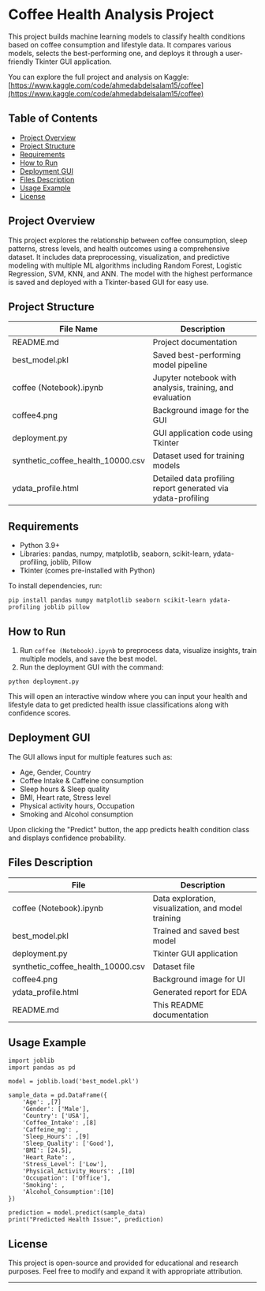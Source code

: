 # Coffee Health Analysis Project

This project builds machine learning models to classify health conditions based on coffee consumption and lifestyle data. It compares various models, selects the best-performing one, and deploys it through a user-friendly Tkinter GUI application.

You can explore the full project and analysis on Kaggle:  
[https://www.kaggle.com/code/ahmedabdelsalam15/coffee](https://www.kaggle.com/code/ahmedabdelsalam15/coffee)

## Table of Contents

- [Project Overview](#project-overview)  
- [Project Structure](#project-structure)  
- [Requirements](#requirements)  
- [How to Run](#how-to-run)  
- [Deployment GUI](#deployment-gui)  
- [Files Description](#files-description)  
- [Usage Example](#usage-example)  
- [License](#license)  

## Project Overview

This project explores the relationship between coffee consumption, sleep patterns, stress levels, and health outcomes using a comprehensive dataset. It includes data preprocessing, visualization, and predictive modeling with multiple ML algorithms including Random Forest, Logistic Regression, SVM, KNN, and ANN. The model with the highest performance is saved and deployed with a Tkinter-based GUI for easy use.

## Project Structure

| File Name                          | Description                                    |
|-----------------------------------|------------------------------------------------|
| README.md                         | Project documentation                          |
| best_model.pkl                    | Saved best-performing model pipeline            |
| coffee (Notebook).ipynb           | Jupyter notebook with analysis, training, and evaluation |
| coffee4.png                      | Background image for the GUI                     |
| deployment.py                    | GUI application code using Tkinter               |
| synthetic_coffee_health_10000.csv | Dataset used for training models                |
| ydata_profile.html               | Detailed data profiling report generated via ydata-profiling |

## Requirements

- Python 3.9+  
- Libraries: pandas, numpy, matplotlib, seaborn, scikit-learn, ydata-profiling, joblib, Pillow  
- Tkinter (comes pre-installed with Python)  

To install dependencies, run:

```
pip install pandas numpy matplotlib seaborn scikit-learn ydata-profiling joblib pillow
```

## How to Run

1. Run `coffee (Notebook).ipynb` to preprocess data, visualize insights, train multiple models, and save the best model.  
2. Run the deployment GUI with the command:

```
python deployment.py
```

This will open an interactive window where you can input your health and lifestyle data to get predicted health issue classifications along with confidence scores.

## Deployment GUI

The GUI allows input for multiple features such as:

- Age, Gender, Country  
- Coffee Intake & Caffeine consumption  
- Sleep hours & Sleep quality  
- BMI, Heart rate, Stress level  
- Physical activity hours, Occupation  
- Smoking and Alcohol consumption

Upon clicking the "Predict" button, the app predicts health condition class and displays confidence probability.

## Files Description

| File                            | Description                        |
|--------------------------------|----------------------------------|
| coffee (Notebook).ipynb        | Data exploration, visualization, and model training |
| best_model.pkl                 | Trained and saved best model      |
| deployment.py                  | Tkinter GUI application           |
| synthetic_coffee_health_10000.csv | Dataset file                    |
| coffee4.png                   | Background image for UI            |
| ydata_profile.html            | Generated report for EDA           |
| README.md                     | This README documentation         |

## Usage Example

```
import joblib
import pandas as pd

model = joblib.load('best_model.pkl')

sample_data = pd.DataFrame({
    'Age': ,[7]
    'Gender': ['Male'],
    'Country': ['USA'],
    'Coffee_Intake': ,[8]
    'Caffeine_mg': ,
    'Sleep_Hours': ,[9]
    'Sleep_Quality': ['Good'],
    'BMI': [24.5],
    'Heart_Rate': ,
    'Stress_Level': ['Low'],
    'Physical_Activity_Hours': ,[10]
    'Occupation': ['Office'],
    'Smoking': ,
    'Alcohol_Consumption':[10]
})

prediction = model.predict(sample_data)
print("Predicted Health Issue:", prediction)
```

## License

This project is open-source and provided for educational and research purposes. Feel free to modify and expand it with appropriate attribution.

---
```
